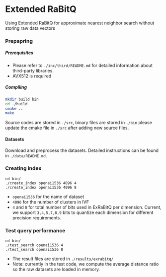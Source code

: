 # Extended RaBitQ
Using Extended RaBitQ for approximate nearest neighbor search without storing raw data vectors

### Prepapring 


##### Prerequisites
* Please refer to `./inc/third/README.md` for detailed information about third-party libraries.
* AVX512 is required

##### Compiling
```Bash
mkdir build bin
cd ./build
cmake ..
make
```
Source codes are stored in `./src`, binary files are stored in `./bin` please update the cmake file in `./src` after adding new source files.

#### Datasets
Download and preprocess the datasets. Detailed instructions can be found in `./data/README.md`.


### Creating index
```Base
cd bin/
./create_index openai1536 4096 4
./create_index openai1536 4096 8
```
* `openai1536` for the name of dataset
* `4096` for the number of clusters in IVF
* `4` and `8` for total number of bits used in ExRaBitQ per dimension. Current, we support `3,4,5,7,8,9` bits to quantize each dimension for different precision requirements.

### Test query performance
```Base
cd bin/
./test_search openai1536 4
./test_search openai1536 8
```
* The result files are stored in `./results/exrabitq/`
* Note: currently in the test code, we compute the average distance ratio so the raw datasets are loaded in memory.